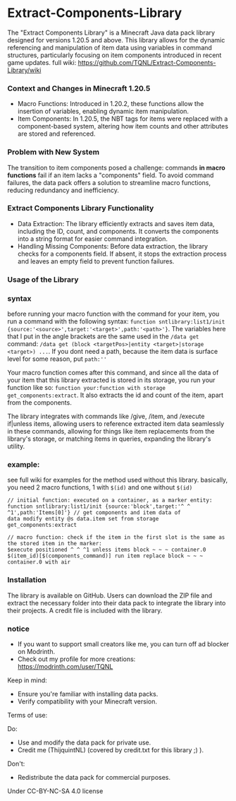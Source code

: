 # Extract-Components-Library
The "Extract Components Library" is a Minecraft Java data pack library designed for versions 1.20.5 and above. This library allows for the dynamic referencing and manipulation of item data using variables in command structures, particularly focusing on item components introduced in recent game updates. full wiki: https://github.com/TQNL/Extract-Components-Library/wiki

### Context and Changes in Minecraft 1.20.5

- Macro Functions: Introduced in 1.20.2, these functions allow the insertion of variables, enabling dynamic item manipulation.
- Item Components: In 1.20.5, the NBT tags for items were replaced with a component-based system, altering how item counts and other attributes are stored and referenced.

### Problem with New System

The transition to item components posed a challenge: commands **in macro functions** fail if an item lacks a "components" field. To avoid command failures, the data pack offers a solution to streamline macro functions, reducing redundancy and inefficiency.

### Extract Components Library Functionality

- Data Extraction: The library efficiently extracts and saves item data, including the ID, count, and components. It converts the components into a string format for easier command integration.
- Handling Missing Components: Before data extraction, the library checks for a components field. If absent, it stops the extraction process and leaves an empty field to prevent function failures.

### Usage of the Library

### syntax
before running your macro function with the command for your item, you run a command with the following syntax: `function sntlibrary:list1/init {source:'<source>',target:'<target>',path:'<path>'}`. The variables here that I put in the angle brackets are the same used in the `/data get` command: `/data get (block <targetPos>|entity <target>|storage <target>) ...`. If you dont need a path, because the item data is surface level for some reason, put `path:''`

Your macro function comes after this command, and since all the data of your item that this library extracted is stored in its storage, you run your function like so: `function your:function with storage get_components:extract`. It also extracts the id and count of the item, apart from the components.

The library integrates with commands like /give, /item, and /execute if|unless items, allowing users to reference extracted item data seamlessly in these commands, allowing for things like item replacements from the library's storage, or matching items in queries, expanding the library's utility.

### example:
see full wiki for examples for the method used without this library. basically, you need 2 macro functions, 1 with `$(id)` and one without `$(id)`
```
// initial function: executed on a container, as a marker entity:
function sntlibrary:list1/init {source:'block',target:'^ ^ ^1',path:'Items[0]'} // get components and item data of 
data modify entity @s data.item set from storage get_components:extract
```

```
// macro function: check if the item in the first slot is the same as the stored item in the marker:
$execute positioned ^ ^ ^1 unless items block ~ ~ ~ container.0 $(item_id)[$(components_command)] run item replace block ~ ~ ~ container.0 with air
```

### Installation

The library is available on GitHub. Users can download the ZIP file and extract the necessary folder into their data pack to integrate the library into their projects. A credit file is included with the library.


### notice
- If you want to support small creators like me, you can turn off ad blocker on Modrinth.
- Check out my profile for more creations: https://modrinth.com/user/TQNL

Keep in mind:
- Ensure you're familiar with installing data packs.
- Verify compatibility with your Minecraft version.

Terms of use:

Do:
- Use and modify the data pack for private use.
- Credit me (ThijquintNL) (covered by credit.txt for this library ;) ).

Don't:
- Redistribute the data pack for commercial purposes.


Under CC-BY-NC-SA 4.0 license
